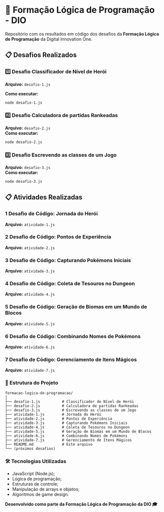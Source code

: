 # 🚀 Formação Lógica de Programação - DIO

Repositório com os resultados em código dos desafios da **Formação Lógica de Programação** da Digital Innovation One.

## 📋 Desafios Realizados

### 1️⃣ **Desafio Classificador de Nível de Herói**
**Arquivo:** `desafio-1.js`  

**Como executar:**
```bash
node desafio-1.js
```

### 2️⃣ **Desafio Calculadora de partidas Rankeadas**
**Arquivo:** `desafio-2.js`  
**Como executar:**
```bash
node desafio-2.js
```

### 3️⃣ **Desafio Escrevendo as classes de um Jogo**
**Arquivo:** `desafio-3.js`  
**Como executar:**
```bash
node desafio-3.js
```

## 📋 Atividades Realizadas
### 1 **Desafio de Código: Jornada do Herói**
**Arquivo:** `atividade-1.js`  

### 2 **Desafio de Código: Pontos de Experiência**
**Arquivo:** `atividade-2.js`  

### 3 **Desafio de Código: Capturando Pokémons Iniciais**
**Arquivo:** `atividade-3.js`  

### 4 **Desafio de Código: Coleta de Tesouros no Dungeon**
**Arquivo:** `atividade-4.js`  

### 5 **Desafio de Código: Geração de Biomas em um Mundo de Blocos**
**Arquivo:** `atividade-5.js`  

### 6 **Desafio de Código: Combinando Nomes de Pokémons**
**Arquivo:** `atividade-6.js`  

### 7 **Desafio de Código: Gerenciamento de Itens Mágicos**
**Arquivo:** `atividade-7.js`  

### 📁 Estrutura do Projeto
```text
formacao-logica-de-programacao/
│
├── desafio-1.js          # Classificador de Nível de Herói
├── desafio-2.js          # Calculadora de partidas Rankeadas
├── desafio-3.js          # Escrevendo as classes de um Jogo
├── atividade-1.js        # Jornada do Herói
├── atividade-2.js        # Pontos de Experiência
├── atividade-3.js        # Capturando Pokémons Iniciais
├── atividade-4.js        # Coleta de Tesouros no Dungeon
├── atividade-5.js        # Geração de Biomas em um Mundo de Blocos
├── atividade-6.js        # Combinando Nomes de Pokémons
├── atividade-7.js        # Gerenciamento de Itens Mágicos
├── README.md             # Este arquivo
└── (próximos desafios)
```

### 🛠 Tecnologias Utilizadas
- JavaScript (Node.js);
- Lógica de programação;
- Estruturas de controle;
- Manipulação de arrays e objetos;
- Algoritmos de game design.

**Desenvolvido como parte da Formação Lógica de Programação da DIO 🎓**

